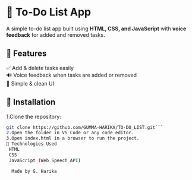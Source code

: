 # 📝 To-Do List App  

A simple to-do list app built using **HTML, CSS, and JavaScript** with **voice feedback** for added and removed tasks.  

## 🚀 Features  
✅ Add & delete tasks easily  
🔊 Voice feedback when tasks are added or removed  
🎨 Simple & clean UI  

## 📌 Installation  
 1.Clone the repository:  
   ```bash
   git clone https://github.com/GUMMA-HARIKA/TO-DO_LIST.git```
2.Open the folder in VS Code or any code editor.
3.Open index.html in a browser to run the project.
🔧 Technologies Used
    HTML
    CSS
    JavaScript (Web Speech API)

     Made by G. Harika
